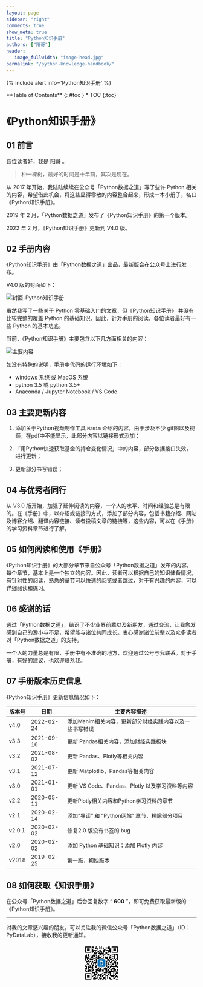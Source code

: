```yaml
---
layout: page
sidebar: "right"
comments: true
show_meta: true
title: "Python知识手册"
authors: ["阳哥"]
header:
   image_fullwidth: "image-head.jpg"
permalink: "/python-knowledge-handbook/"
---
```


{% include alert info='Python知识手册' %}

<div class="panel radius" markdown="1">
**Table of Contents**
{: #toc }
*  TOC
{:toc}
</div>


# 《Python知识手册》


## 01 前言

各位读者好，我是 阳哥 。

>种一棵树，最好的时间是十年前，其次是现在。

从 2017 年开始，我陆陆续续在公众号「Python数据之道」写了些许 Python 相关的内容，希望借此机会，将这些显得零散的内容整合起来，形成一本小册子，名曰《Python知识手册》。

2019 年 2 月，「Python数据之道」发布了《Python知识手册》的第一个版本。

2022 年 2 月，《Python知识手册》更新到 V4.0 版。


## 02 手册内容

《Python知识手册》由「Python数据之道」出品，最新版会在公众号上进行发布。

V4.0 版的封面如下：

![封面-Python知识手册](https://tva1.sinaimg.cn/large/e6c9d24egy1gznalxsrxtj20gj0neac0.jpg)

虽然我写了一些关于 Python 零基础入门的文章，但《Python知识手册》 并没有比较完整的覆盖 Python 的基础知识。因此，针对手册的阅读，各位读者最好有一些 Python 的基本功底。

当前，《Python知识手册》主要包含以下几方面相关的内容：


![主要内容](https://tva1.sinaimg.cn/large/e6c9d24egy1gznag0f0zjj20u010xae1.jpg)


如没有特殊的说明，手册中代码的运行环境如下：

- windows 系统 或 MacOS 系统
- python 3.5 或 python 3.5+
- Anaconda / Jupyter Notebook / VS Code

## 03 主要更新内容

1. 添加关于Python视频制作工具 `Manim` 介绍的内容，由于涉及不少 gif图以及视频，在pdf中不能显示，此部分内容以链接形式添加；

1. 「用Python快速获取基金的持仓变化情况」中的内容，部分数据接口失效，进行更新；

1. 更新部分书写错误；

## 04 与优秀者同行

从 V3.0 版开始，加强了延伸阅读的内容，一个人的水平、时间和经验总是有限的。在《手册》中，以介绍或链接的方式，添加了部分内容，包括书籍介绍、网站及博客介绍、翻译内容链接、读者投稿文章的链接等，这些内容，可以在《手册》的学习资料章节进行了解。

## 05 如何阅读和使用《手册》

《Python知识手册》的大部分章节来自公众号「Python数据之道」发布的内容，每个章节，基本上是一个独立的内容。因此，读者可以根据自己的知识储备情况，有针对性的阅读，熟悉的章节可以快速的阅览或者跳过，对于有兴趣的内容，可以详细阅读和练习。

## 06 感谢的话

通过「Python数据之道」，结识了不少业界前辈以及新朋友，通过交流，让我愈发感到自己的渺小与不足，希望能与诸位共同成长。衷心感谢诸位前辈以及众多读者对「Python数据之道」的支持。

一个人的力量总是有限，手册中有不准确的地方，欢迎通过公号与我联系。对于手册，有好的建议，也欢迎联系我。

## 07 手册版本历史信息

《Python知识手册》更新信息情况如下：

| 版本号  | 日期  | 主要内容描述  |
|---|---|---|
|v4.0| 2022-02-24  | 添加Manim相关内容，更新部分财经实践内容以及一些书写错误|
|v3.3| 2021-09-16  | 更新 Pandas相关内容，添加财经实践板块|
|v3.2| 2021-08-02  | 更新 Pandas、Plotly等相关内容|
|v3.1| 2021-07-12  | 更新 Matplotlib、Pandas等相关内容|
|v3.0| 2021-01-01  | 更新 VS Code、Pandas、Plotly 以及学习资料等内容|
|v2.2| 2020-05-11  | 更新Plotly相关内容和Python学习资料的章节|
|v2.1| 2020-02-14  | 添加“导读” 和 “Python网站”  章节，移除部分项目|
|v2.0.1| 2020-02-02  | 修复2.0 版没有书签的 bug  |
|v2.0| 2020-02-02  | 添加 Python 基础知识；添加 Plotly 内容  |
|v2018| 2019-02-25  | 第一版，初始版本  |

## 08 如何获取《知识手册》

在公众号「Python数据之道」后台回复数字 “ **600** ”，即可免费获取最新版的《Python知识手册》。


---

对我的文章感兴趣的朋友，可以关注我的微信公众号「Python数据之道」（ID：PyDataLab），接收我的更新通知。

<div align="center">
    <img src="/images/qrcode.jpg" width="20%">
</div>

